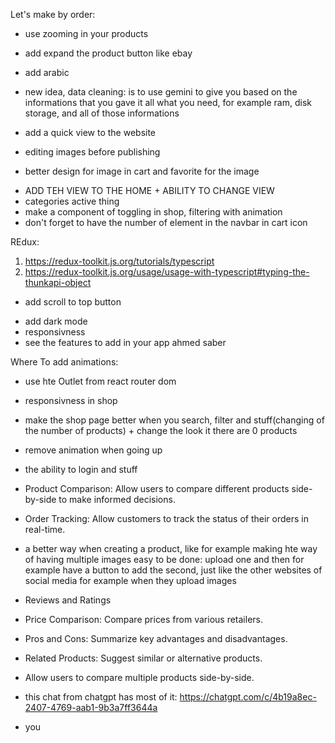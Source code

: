 Let's make by order:

<!-- - make the price filtering better -->
<!-- - make the stretch of categories/brand/price according to the click of that button -->

- use zooming in your products
- add expand the product button like ebay

- add arabic
- new idea, data cleaning: is to use gemini to give you based on the informations that you gave it all what you need, for example ram, disk storage, and all of those informations
- add a quick view to the website
- editing images before publishing
- better design for image in cart and favorite for the image

<!-- - THE LOVE ICON AND ADD TO CART ICON SHOULD BE CHANGEABLE -->
<!-- - SHOULD CHANGE THE NAMES AND IMAGES FOR CATEGORIES + MAKE SOME IMPROVEMENTS IN RESPONSIVENESS OF CATEGORIES WHEN MOBILE -->
<!-- - ADD ICONS TO THE FOOTER -->

- ADD TEH VIEW TO THE HOME + ABILITY TO CHANGE VIEW
  <!-- - MORE RESPONSIVENESS OF SERVICES FOR MOBILE -->
  <!-- - ADD SORTBY TO PRODUCTS SECITION IN HOME + ADD THE OPTIONS -->
  <!-- - only check one checkbox: shop -->
- categories active thing
- make a component of toggling in shop, filtering with animation
  <!-- - use useReducer in this filtering -->
  <!-- - allow only numbers in price field -->
  <!-- - change the go back icon to a better one -->
  <!-- - change the navbar and make it responsive -->
  <!-- - buttons on hover and on ? -->
- don't forget to have the number of element in the navbar in cart icon
<!-- - when you hover on the cart icon it should have the list of products that are added to cart -->

REdux:

1.  https://redux-toolkit.js.org/tutorials/typescript
2.  https://redux-toolkit.js.org/usage/usage-with-typescript#typing-the-thunkapi-object

<!-- - I should use that query in the url like ? for example -->
<!-- - apply tailwind tricks that you learned -->
<!-- - use grid in:
- - products section in home and in shop page -->

- add scroll to top button
<!-- - use redux toolkit for cart -->
- add dark mode
- responsivness
- see the features to add in your app ahmed saber

Where To add animations:

- use hte Outlet from react router dom

- responsivness in shop
- make the shop page better when you search, filter and stuff(changing of the number of products) + change the look it there are 0 products
- remove animation when going up
- the ability to login and stuff
- Product Comparison: Allow users to compare different products side-by-side to make informed decisions.
- Order Tracking: Allow customers to track the status of their orders in real-time.
- a better way when creating a product, like for example making hte way of having multiple images easy to be done: upload one and then for example have a button to add the second, just like the other websites of social media for example when they upload images
- Reviews and Ratings
- Price Comparison: Compare prices from various retailers.
- Pros and Cons: Summarize key advantages and disadvantages.
- Related Products: Suggest similar or alternative products.
- Allow users to compare multiple products side-by-side.

- this chat from chatgpt has most of it: https://chatgpt.com/c/4b19a8ec-2407-4769-aab1-9b3a7ff3644a
- you
